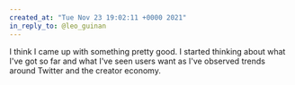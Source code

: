 ```yaml
---
created_at: "Tue Nov 23 19:02:11 +0000 2021"
in_reply_to: @leo_guinan
---
```


I think I came up with something pretty good.  I started thinking about what I've got so far and what I've seen users want as I've observed trends around Twitter and the creator economy.